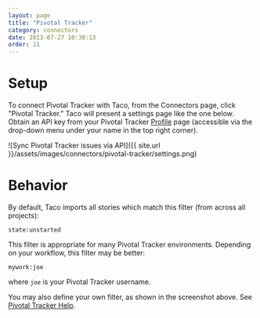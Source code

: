 ```yaml
---
layout: page
title: "Pivotal Tracker"
category: connectors
date: 2013-07-27 10:30:13
order: 11
---
```


# Setup

To connect Pivotal Tracker with Taco, from the Connectors page, click
"Pivotal Tracker." Taco will present a settings page like the one below.
Obtain an API key from your Pivotal Tracker [Profile](https://www.pivotaltracker.com/profile) 
page (accessible via the drop-down menu under your name in the top right corner).

![Sync Pivotal Tracker issues via API]({{ site.url }}/assets/images/connectors/pivotal-tracker/settings.png)


# Behavior

By default, Taco imports all stories which match this filter (from
across all projects):

    state:unstarted

This filter is appropriate for many Pivotal Tracker environments.
Depending on your workflow, this filter may be better:

    mywork:joe

where `joe` is your Pivotal Tracker username.

You may also define your own filter, as shown in the screenshot above.
See [Pivotal Tracker Help](https://www.pivotaltracker.com/help/faq#howcanasearchberefined).
